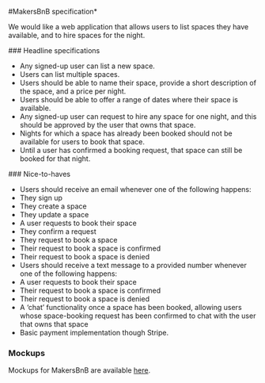 #MakersBnB specification*

We would like a web application that allows users to list spaces they have available, and to hire spaces for the night.

​### Headline specifications

- Any signed-up user can list a new space.
- Users can list multiple spaces.
- Users should be able to name their space, provide a short description of the space, and a price per night.
- Users should be able to offer a range of dates where their space is available.
- Any signed-up user can request to hire any space for one night, and this should be approved by the user that owns that space.
- Nights for which a space has already been booked should not be available for users to book that space.
- Until a user has confirmed a booking request, that space can still be booked for that night.

​### Nice-to-haves

- Users should receive an email whenever one of the following happens:
 - They sign up
 - They create a space
 - They update a space
 - A user requests to book their space
 - They confirm a request
 - They request to book a space
 - Their request to book a space is confirmed
 - Their request to book a space is denied
- Users should receive a text message to a provided number whenever one of the following happens:
 - A user requests to book their space
 - Their request to book a space is confirmed
 - Their request to book a space is denied
- A ‘chat’ functionality once a space has been booked, allowing users whose space-booking request has been confirmed to chat with the user that owns that space
- Basic payment implementation though Stripe.

### Mockups

Mockups for MakersBnB are available [here](https://github.com/makersacademy/course/blob/master/lab_week/makers_bnb_images/MakersBnB_mockups.pdf).
